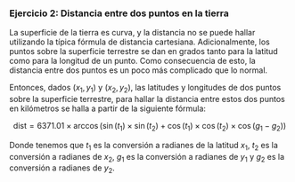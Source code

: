
### Ejercicio 2: Distancia entre dos puntos en la tierra

La superficie de la tierra es curva, y la distancia no se puede
hallar utilizando la típica fórmula de distancia cartesiana. Adicionalmente,
los puntos sobre la superficie terrestre se dan en grados tanto para
la latitud como para la longitud de un punto. Como consecuencia de esto,
la distancia entre dos puntos es un poco más complicado que lo normal.

Entonces, dados $(x_1, y_1)$ y $(x_2, y_2)$, las latitudes y longitudes
de dos puntos sobre la superficie terrestre, para hallar la distancia
entre estos dos puntos en kilómetros se halla a partir de la siguiente
fórmula:

$$
\textrm{dist} = 6371.01 \times \arccos{(\sin(t_1) \times \sin(t_2) + \cos(t_1) \times \cos(t_2) \times \cos(g_1 - g_2))}
$$

Donde tenemos que $t_1$ es la conversión a radianes de la latitud $x_1$,
$t_2$ es la conversión a radianes de $x_2$, $g_1$ es la conversión a radianes
de $y_1$ y $g_2$ es la conversión a radianes de $y_2$.